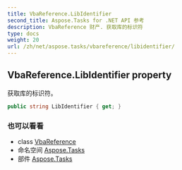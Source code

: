 ```yaml
---
title: VbaReference.LibIdentifier
second_title: Aspose.Tasks for .NET API 参考
description: VbaReference 财产. 获取库的标识符
type: docs
weight: 20
url: /zh/net/aspose.tasks/vbareference/libidentifier/
---
```

## VbaReference.LibIdentifier property

获取库的标识符。

```csharp
public string LibIdentifier { get; }
```

### 也可以看看

* class [VbaReference](../)
* 命名空间 [Aspose.Tasks](../../vbareference/)
* 部件 [Aspose.Tasks](../../../)


